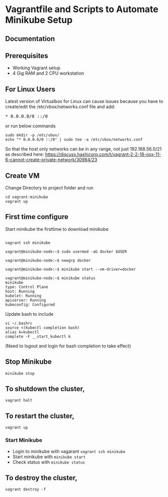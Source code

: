 
# Vagrantfile and Scripts to Automate Minikube Setup

## Documentation

## Prerequisites

- Working Vagrant setup
- 4 Gig  RAM and 2 CPU workstation

## For Linux Users

Latest version of Virtualbox for Linux can cause issues because you have to create/edit the /etc/vbox/networks.conf file and add:
<pre>* 0.0.0.0/0 ::/0</pre>

or run below commands

```shell
sudo mkdir -p /etc/vbox/
echo "* 0.0.0.0/0 ::/0" | sudo tee -a /etc/vbox/networks.conf
```

So that the host only networks can be in any range, not just 192.168.56.0/21 as described here:
https://discuss.hashicorp.com/t/vagrant-2-2-18-osx-11-6-cannot-create-private-network/30984/23


## Create VM

Change Directory to project folder and run 

```
cd vagrant-minikube
vagrant up

```

## First time configure 

Start minikube the firsttime to download minikube

```shell

vagrant ssh minikube

vagrant@minikube-node:~$ sudo usermod -aG docker $USER

vagrant@minikube-node:~$ newgrp docker

vagrant@minikube-node:~$ minikube start --vm-driver=docker

vagrant@minikube-node:~$ minikube status
minikube
type: Control Plane
host: Running
kubelet: Running
apiserver: Running
kubeconfig: Configured

```

Update bash to include 

```
vi ~/.bashrc
source <(kubectl completion bash)
alias k=kubectl
complete -F __start_kubectl k

```
(Need to logout and login for bash completion to take effect)

## Stop Minikube 
```
minikube stop
```

## To shutdown the cluster,

```shell
vagrant halt
```

## To restart the cluster,

```shell
vagrant up

```
### Start Minikube

- Login to minikube with vagarant `vagrant ssh minikube`
- Start minikube with `minikube start`
- Check status with `minikube status` 


## To destroy the cluster,

```shell
vagrant destroy -f
```